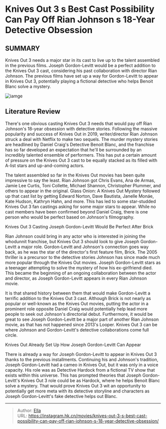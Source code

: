 # Knives Out 3 s Best Cast Possibility Can Pay Off Rian Johnson s 18-Year Detective Obsession


## SUMMARY 



  Knives Out 3 needs a major star in its cast to live up to the talent assembled in the previous films.   Joseph Gordon-Levitt would be a perfect addition to the Knives Out 3 cast, considering his past collaboration with director Rian Johnson.   The previous films have set up a way for Gordon-Levitt to appear in Knives Out 3, potentially playing a fictional detective who helps Benoit Blanc solve a mystery.  

![iamge](https://static1.srcdn.com/wordpress/wp-content/uploads/wm/2023/12/knives-out-3-rian-johnson-daniel-craig.jpg)

## Literature Review



There&#39;s one obvious casting Knives Out 3 needs that would pay off Rian Johnson&#39;s 18-year obsession with detective stories. Following the massive popularity and success of Knives Out in 2019, writer/director Rian Johnson struck a deal with Netflix to make two sequels. The murder mystery stories are headlined by Daniel Craig&#39;s Detective Benoit Blanc, and the franchise has so far developed an expectation that he&#39;ll be surrounded by an incredibly talented ensemble of performers. This has put a certain amount of pressure on the Knives Out 3 cast to be equally stacked as its filled with A-list stars and up-and-coming actors.




The talent assembled so far in the Knives Out movies has been quite impressive to say the least. Rian Johnson got Chris Evans, Ana de Armas, Jamie Lee Curtis, Toni Collette, Michael Shannon, Christopher Plummer, and others to appear in the original. Glass Onion: A Knives Out Mystery followed up that cast list by getting Edward Norton, Dave Bautista, Janelle Monáe, Kate Hudson, Kathryn Hahn, and more. This has led to some star-studded Knives Out 3 fan castings asking for some major stars to appear. While no cast members have been confirmed beyond Daniel Craig, there is one person who would be perfect based on Johnson&#39;s filmography.


 Knives Out 3 Casting Joseph Gordon-Levitt Would Be Perfect After Brick 
          

Rian Johnson could bring in any actor who is interested in joining the whodunnit franchise, but Knives Out 3 should look to give Joseph Gordon-Levitt a major role. Gordon-Levitt and Johnson&#39;s connection goes way back, as he was the star of the director&#39;s first feature film, Brick. The 2005 thriller is a precursor to the detective stories Johnson has since made much more popular through the Knives Out movies. Joseph Gordon-Levitt stars as a teenager attempting to solve the mystery of how his ex-girlfriend died. This became the beginning of an ongoing collaboration between the actor and director, as Joseph Gordon-Levitt appears in every Rian Johnson movie.




It is that shared history between them that would make Gordon-Levitt a terrific addition to the Knives Out 3 cast. Although Brick is not nearly as popular or well-known as the Knives Out movies, putting the actor in a prominent role opposite Daniel Craig would potentially help lead more people to seek out Johnson&#39;s directorial debut. Furthermore, it would be great to see Joseph Gordon-Levitt be a major part of another Rian Johnson movie, as that has not happened since 2013&#39;s Looper. Knives Out 3 can be where Johnson and Gordon-Levitt&#39;s detective collaborations come full circle.



 Knives Out Already Set Up How Joseph Gordon-Levitt Can Appear 
          

There is already a way for Joseph Gordon-Levitt to appear in Knives Out 3 thanks to the previous installments. Continuing his and Johnson&#39;s tradition, Joseph Gordon-Levitt had a cameo in Knives Out, but it was only in a voice capacity. His role was as Detective Hardock from a fictional TV show that exists within this universe. This has prompted theories that Joseph Gordon-Levitt&#39;s Knives Out 3 role could be as Hardock, where he helps Benoit Blanc solve a mystery. That would prove Knives Out 3 wit an opportunity to potentially get more meta with its detective storyline and characters as Joseph Gordon-Levitt&#39;s fake detective helps out Blanc.






---

> Author: [Ella](https://instagram.hk.cn/)  
> URL: https://instagram.hk.cn/movies/knives-out-3-s-best-cast-possibility-can-pay-off-rian-johnson-s-18-year-detective-obsession/  

